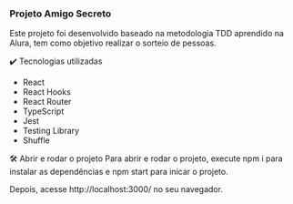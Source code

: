 ### Projeto Amigo Secreto

Este projeto foi desenvolvido baseado na metodologia TDD aprendido na Alura, tem como objetivo realizar o sorteio de pessoas.



✔️ Tecnologias utilizadas

- React
- React Hooks
- React Router
- TypeScript
- Jest
- Testing Library
- Shuffle

🛠️ Abrir e rodar o projeto
Para abrir e rodar o projeto, execute npm i para instalar as dependências e npm start para inicar o projeto.

Depois, acesse http://localhost:3000/ no seu navegador.

